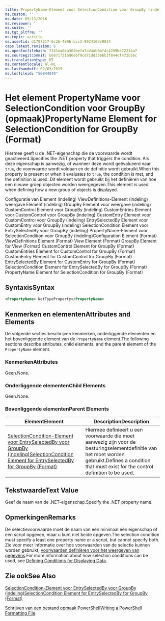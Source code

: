 ```yaml
---
title: PropertyName-Element voor SelectionCondition voor GroupBy (indeling) | Microsoft Docs
ms.custom: ''
ms.date: 09/13/2016
ms.reviewer: ''
ms.suite: ''
ms.tgt_pltfrm: ''
ms.topic: article
ms.assetid: d1707317-6c26-4866-bcc1-8924103c9014
caps.latest.revision: 6
ms.openlocfilehash: 7241ea0ea364befa7ad4ab0af4c4209be72214a7
ms.sourcegitcommit: b6871f21bd666f9cd71dd336bb3f844cf472b56c
ms.translationtype: MT
ms.contentlocale: nl-NL
ms.lasthandoff: 02/03/2019
ms.locfileid: "56844840"
---
```

# <a name="propertyname-element-for-selectioncondition-for-groupby-format"></a><span data-ttu-id="e88a7-102">Het element PropertyName voor SelectionCondition voor GroupBy (opmaak)</span><span class="sxs-lookup"><span data-stu-id="e88a7-102">PropertyName Element for SelectionCondition for GroupBy (Format)</span></span>

<span data-ttu-id="e88a7-103">Hiermee geeft u de .NET-eigenschap die de voorwaarde wordt geactiveerd.</span><span class="sxs-lookup"><span data-stu-id="e88a7-103">Specifies the .NET property that triggers the condition.</span></span> <span data-ttu-id="e88a7-104">Als deze eigenschap is aanwezig, of wanneer deze wordt geëvalueerd naar `true`, de voorwaarde wordt voldaan en de definitie wordt gebruikt.</span><span class="sxs-lookup"><span data-stu-id="e88a7-104">When this property is present or when it evaluates to `true`, the condition is met, and the definition is used.</span></span> <span data-ttu-id="e88a7-105">Dit element wordt gebruikt bij het definiëren van hoe een nieuwe groep objecten worden weergegeven.</span><span class="sxs-lookup"><span data-stu-id="e88a7-105">This element is used when defining how a new group of objects is displayed.</span></span>

<span data-ttu-id="e88a7-106">Configuratie van Element (indeling) ViewDefinitions-Element (indeling) weergave Element (indeling) GroupBy Element voor weergave (indeling) CustomControl Element voor GroupBy (indeling) CustomEntries Element voor CustomControl voor GroupBy (indeling) CustomEntry Element voor CustomControl voor GroupBy (indeling) EntrySelectedBy Element voor CustomEntry voor GroupBy (indeling) SelectionCondition Element voor EntrySelectedBy voor GroupBy (indeling) PropertyName-Element voor SelectionCondition voor GroupBy (indeling)</span><span class="sxs-lookup"><span data-stu-id="e88a7-106">Configuration Element (Format) ViewDefinitions Element (Format) View Element (Format) GroupBy Element for View (Format) CustomControl Element for GroupBy (Format) CustomEntries Element for CustomControl for GroupBy (Format) CustomEntry Element for CustomControl for GroupBy (Format) EntrySelectedBy Element for CustomEntry for GroupBy (Format) SelectionCondition Element for EntrySelectedBy for GroupBy (Format) PropertyName Element for SelectionCondition for GroupBy (Format)</span></span>

## <a name="syntax"></a><span data-ttu-id="e88a7-107">Syntaxis</span><span class="sxs-lookup"><span data-stu-id="e88a7-107">Syntax</span></span>

```xml
<PropertyName>.NetTypeProperty</PropertyName>
```

## <a name="attributes-and-elements"></a><span data-ttu-id="e88a7-108">Kenmerken en elementen</span><span class="sxs-lookup"><span data-stu-id="e88a7-108">Attributes and Elements</span></span>

<span data-ttu-id="e88a7-109">De volgende secties beschrijven kenmerken, onderliggende elementen en het bovenliggende element van de `PropertyName` element.</span><span class="sxs-lookup"><span data-stu-id="e88a7-109">The following sections describe attributes, child elements, and the parent element of the `PropertyName` element.</span></span>

### <a name="attributes"></a><span data-ttu-id="e88a7-110">Kenmerken</span><span class="sxs-lookup"><span data-stu-id="e88a7-110">Attributes</span></span>

<span data-ttu-id="e88a7-111">Geen.</span><span class="sxs-lookup"><span data-stu-id="e88a7-111">None.</span></span>

### <a name="child-elements"></a><span data-ttu-id="e88a7-112">Onderliggende elementen</span><span class="sxs-lookup"><span data-stu-id="e88a7-112">Child Elements</span></span>

<span data-ttu-id="e88a7-113">Geen.</span><span class="sxs-lookup"><span data-stu-id="e88a7-113">None.</span></span>

### <a name="parent-elements"></a><span data-ttu-id="e88a7-114">Bovenliggende elementen</span><span class="sxs-lookup"><span data-stu-id="e88a7-114">Parent Elements</span></span>

|<span data-ttu-id="e88a7-115">Element</span><span class="sxs-lookup"><span data-stu-id="e88a7-115">Element</span></span>|<span data-ttu-id="e88a7-116">Description</span><span class="sxs-lookup"><span data-stu-id="e88a7-116">Description</span></span>|
|-------------|-----------------|
|[<span data-ttu-id="e88a7-117">SelectionCondition-Element voor EntrySelectedBy voor GroupBy (indeling)</span><span class="sxs-lookup"><span data-stu-id="e88a7-117">SelectionCondition Element for EntrySelectedBy for GroupBy (Format)</span></span>](./selectioncondition-element-for-entryselectedby-for-groupby-format.md)|<span data-ttu-id="e88a7-118">Hiermee definieert u een voorwaarde die moet aanwezig zijn voor de besturingselementdefinitie van het moet worden gebruikt.</span><span class="sxs-lookup"><span data-stu-id="e88a7-118">Defines a condition that must exist for the control definition to be used.</span></span>|

## <a name="text-value"></a><span data-ttu-id="e88a7-119">Tekstwaarde</span><span class="sxs-lookup"><span data-stu-id="e88a7-119">Text Value</span></span>

<span data-ttu-id="e88a7-120">Geef de naam van de .NET-eigenschap.</span><span class="sxs-lookup"><span data-stu-id="e88a7-120">Specify the .NET property name.</span></span>

## <a name="remarks"></a><span data-ttu-id="e88a7-121">Opmerkingen</span><span class="sxs-lookup"><span data-stu-id="e88a7-121">Remarks</span></span>

<span data-ttu-id="e88a7-122">De selectievoorwaarde moet de naam van een minimaal één eigenschap of een script opgeven, maar u kunt niet beide opgeven.</span><span class="sxs-lookup"><span data-stu-id="e88a7-122">The selection condition must specify a least one property name or a script, but cannot specify both.</span></span> <span data-ttu-id="e88a7-123">Zie voor meer informatie over hoe voorwaarden van de selectie kunnen worden gebruikt, [voorwaarden definiëren voor het weergeven van gegevens](./defining-conditions-for-displaying-data.md).</span><span class="sxs-lookup"><span data-stu-id="e88a7-123">For more information about how selection conditions can be used, see [Defining Conditions for Displaying Data](./defining-conditions-for-displaying-data.md).</span></span>

## <a name="see-also"></a><span data-ttu-id="e88a7-124">Zie ook</span><span class="sxs-lookup"><span data-stu-id="e88a7-124">See Also</span></span>

[<span data-ttu-id="e88a7-125">SelectionCondition-Element voor EntrySelectedBy voor GroupBy (indeling)</span><span class="sxs-lookup"><span data-stu-id="e88a7-125">SelectionCondition Element for EntrySelectedBy for GroupBy (Format)</span></span>](./selectioncondition-element-for-entryselectedby-for-groupby-format.md)

[<span data-ttu-id="e88a7-126">Schrijven van een bestand opmaak PowerShell</span><span class="sxs-lookup"><span data-stu-id="e88a7-126">Writing a PowerShell Formatting File</span></span>](./writing-a-powershell-formatting-file.md)
